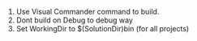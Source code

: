 1. Use Visual Commander command to build.
2. Dont build on Debug to debug way
3. Set WorkingDir to $(SolutionDir)bin (for all projects)